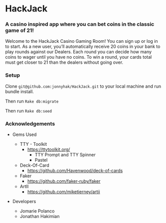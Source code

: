 # HackJack

### A casino inspired app where you can bet coins in the classic game of 21!

Welcome to the HackJack Casino Gaming Room! You can sign up or log in to start. As a new user, you’ll automatically receive 20 coins in your bank to play rounds against our Dealers. Each round you can decide how many coins to wager until you have no coins. To win a round, your cards total must get closer to 21 than the dealers without going over.

### Setup

Clone `git@github.com:jonnyhak/HackJack.git` to your local machine and run bundle install.

Then run `Rake db:migrate`

Then run `Rake db:seed`

### Acknowledgements

- Gems Used
   - TTY - Toolkit
      - https://ttytoolkit.org/
         - TTY Prompt and TTY Spinner
         - Pastel
   - Deck-Of-Card
      - https://github.com/Havenwood/deck-of-cards
   - Faker
      - https://github.com/faker-ruby/faker
   - ArtII
      - https://github.com/miketierney/artii 
      
- Developers
   - Jomarie Polanco
   - Jonathan Hakimian
